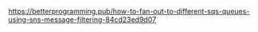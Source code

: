 https://betterprogramming.pub/how-to-fan-out-to-different-sqs-queues-using-sns-message-filtering-84cd23ed9d07
